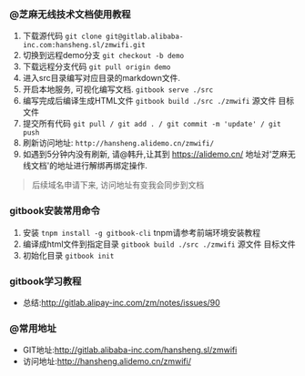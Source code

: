 ### @芝麻无线技术文档使用教程
1. 下载源代码 `git clone git@gitlab.alibaba-inc.com:hansheng.sl/zmwifi.git`
2. 切换到远程demo分支 `git checkout -b demo`
3. 下载远程分支代码 `git pull origin demo`
3. 进入src目录编写对应目录的markdown文件.
4. 开启本地服务, 可视化编写文档. `gitbook serve ./src`
5. 编写完成后编译生成HTML文件 `gitbook build ./src ./zmwifi` 源文件 目标文件
6. 提交所有代码 `git pull / git add . / git commit -m 'update' / git push`
7. 刷新访问地址: `http://hansheng.alidemo.cn/zmwifi/`
8. 如遇到5分钟内没有刷新, 请@韩升,让其到 https://alidemo.cn/ 地址对'芝麻无线文档'的地址进行解绑再绑定操作.

> 后续域名申请下来, 访问地址有变我会同步到文档

### gitbook安装常用命令
1. 安装 `tnpm install -g gitbook-cli`  tnpm请参考前端环境安装教程
2. 编译成html文件到指定目录 `gitbook build ./src ./zmwifi` 源文件 目标文件
3. 初始化目录 `gitbook init`

### gitbook学习教程
- 总结:http://gitlab.alipay-inc.com/zm/notes/issues/90

### @常用地址
- GIT地址:http://gitlab.alibaba-inc.com/hansheng.sl/zmwifi
- 访问地址:http://hansheng.alidemo.cn/zmwifi/

